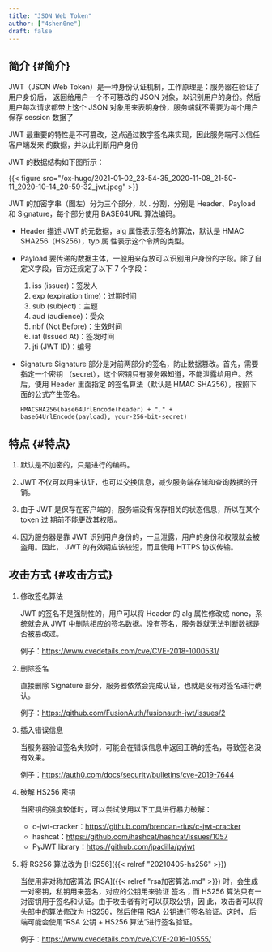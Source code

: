 ```yaml
---
title: "JSON Web Token"
author: ["4shen0ne"]
draft: false
---
```


## 简介 {#简介}

JWT（JSON Web Token）是一种身份认证机制，工作原理是：服务器在验证了用户身份后，
返回给用户一个不可篡改的 JSON 对象，以识别用户的身份。然后用户每次请求都带上这个
JSON 对象用来表明身份，服务端就不需要为每个用户保存 session 数据了

JWT 最重要的特性是不可篡改，这点通过数字签名来实现，因此服务端可以信任客户端发来
的数据，并以此判断用户身份

JWT 的数据结构如下图所示：

{{< figure src="/ox-hugo/2021-01-02_23-54-35_2020-11-08_21-50-11_2020-10-14_20-59-32_jwt.jpeg" >}}

JWT 的加密字串（图左）分为三个部分，以 . 分割，分别是 Header、Payload 和
Signature，每个部分使用 BASE64URL 算法编码。

-   Header
    描述 JWT 的元数据，alg 属性表示签名的算法，默认是 HMAC SHA256（HS256），typ 属
    性表示这个令牌的类型。

-   Payload
    要传递的数据主体，一般用来存放可以识别用户身份的字段。除了自定义字段，官方还规定了以下 7 个字段：
    1.  iss (issuer)：签发人
    2.  exp (expiration time)：过期时间
    3.  sub (subject)：主题
    4.  aud (audience)：受众
    5.  nbf (Not Before)：生效时间
    6.  iat (Issued At)：签发时间
    7.  jti (JWT ID)：编号

-   Signature
    Signature 部分是对前两部分的签名，防止数据篡改。首先，需要指定一个密钥
    （secret），这个密钥只有服务器知道，不能泄露给用户。然后，使用 Header 里面指定
    的签名算法（默认是 HMAC SHA256），按照下面的公式产生签名。

    ```text
    HMACSHA256(base64UrlEncode(header) + "." + base64UrlEncode(payload), your-256-bit-secret)
    ```


## 特点 {#特点}

1.  默认是不加密的，只是进行的编码。

2.  JWT 不仅可以用来认证，也可以交换信息，减少服务端存储和查询数据的开销。

3.  由于 JWT 是保存在客户端的，服务端没有保存相关的状态信息，所以在某个 token 过
    期前不能更改其权限。

4.  因为服务器是靠 JWT 识别用户身份的，一旦泄露，用户的身份和权限就会被盗用。因此，
    JWT 的有效期应该较短，而且使用 HTTPS 协议传输。


## 攻击方式 {#攻击方式}

1.  修改签名算法

    JWT 的签名不是强制性的，用户可以将 Header 的 alg 属性修改成 none，系统就会从
    JWT 中删除相应的签名数据。没有签名，服务器就无法判断数据是否被篡改过。

    例子：<https://www.cvedetails.com/cve/CVE-2018-1000531/>

2.  删除签名

    直接删除 Signature 部分，服务器依然会完成认证，也就是没有对签名进行确认。

    例子：<https://github.com/FusionAuth/fusionauth-jwt/issues/2>

3.  插入错误信息

    当服务器验证签名失败时，可能会在错误信息中返回正确的签名，导致签名没有效果。

    例子：<https://auth0.com/docs/security/bulletins/cve-2019-7644>

4.  破解 HS256 密钥

    当密钥的强度较低时，可以尝试使用以下工具进行暴力破解：

    -   c-jwt-cracker：<https://github.com/brendan-rius/c-jwt-cracker>
    -   hashcat：<https://github.com/hashcat/hashcat/issues/1057>
    -   PyJWT library：<https://github.com/jpadilla/pyjwt>

5.  将 RS256 算法改为 [HS256]({{< relref "20210405-hs256" >}})

    当使用非对称加密算法 [RSA]({{< relref "rsa加密算法.md" >}}) 时，会生成一对密钥，私钥用来签名，对应的公钥用来验证
    签名；而 HS256 算法只有一对密钥用于签名和认证。由于攻击者有时可以获取公钥，因
    此，攻击者可以将头部中的算法修改为 HS256，然后使用 RSA 公钥进行签名验证。这时，
    后端可能会使用“RSA 公钥 + HS256 算法”进行签名验证。

    例子：<https://www.cvedetails.com/cve/CVE-2016-10555/>
